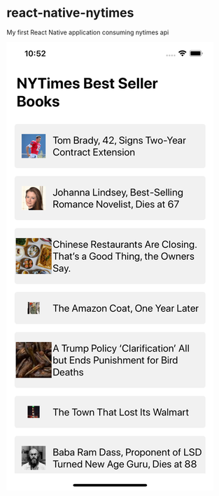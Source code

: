 # react-native-nytimes
My first React Native application consuming nytimes api

![alt text](https://github.com/llauderesv/react-native-nytimes/blob/master/assets/image/01.png)
